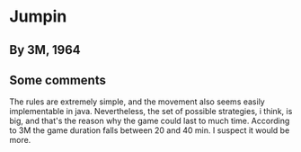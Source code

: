 # Jumpin
## By 3M, 1964
## Some comments
The rules are extremely simple, and the movement also seems easily implementable in java. Nevertheless,
the set of possible strategies, i think, is big, and that's the reason why the game could last to much time. 
According to 3M the game duration falls between 20 and 40 min. I suspect it would be more.